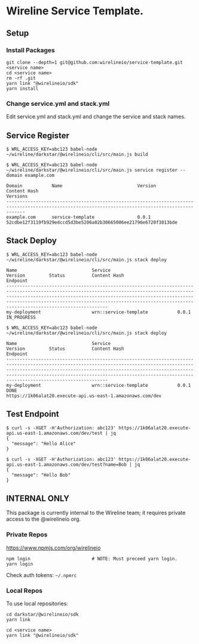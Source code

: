 # Wireline Service Template.

## Setup

### Install Packages

```
git clone --depth=1 git@github.com:wirelineio/service-template.git <service name>
cd <service name>
rm -rf .git
yarn link "@wirelineio/sdk"
yarn install
```

### Change service.yml and stack.yml

Edit service.yml and stack.yml and change the service and stack names.

## Service Register

```
$ WRL_ACCESS_KEY=abc123 babel-node ~/wireline/darkstar/@wirelineio/cli/src/main.js build
```

```
$ WRL_ACCESS_KEY=abc123 babel-node ~/wireline/darkstar/@wirelineio/cli/src/main.js service register --domain example.com

Domain           Name                            Version         Content Hash                                                            Versions
---------------------------------------------------------------------------------------------------------------------------------------------------
example.com      service-template                0.0.1           52cdbe12f3119fb929edccd5d3be5206a02b30665006ee21796e6720f3813bde
```

## Stack Deploy

```
$ WRL_ACCESS_KEY=abc123 babel-node ~/wireline/darkstar/@wirelineio/cli/src/main.js stack deploy

Name                            Service                         Version         Status          Content Hash                                                            Endpoint
------------------------------------------------------------------------------------------------------------------------------------------------------------------------------------------------------------------------------------------------------------------------------------------------------------------------------
my-deployment                   wrn::service-template           0.0.1           IN_PROGRESS
```

```
$ WRL_ACCESS_KEY=abc123 babel-node ~/wireline/darkstar/@wirelineio/cli/src/main.js stack deploy

Name                            Service                         Version         Status          Content Hash                                                            Endpoint
------------------------------------------------------------------------------------------------------------------------------------------------------------------------------------------------------------------------------------------------------------------------------------------------------------------------------
my-deployment                   wrn::service-template           0.0.1           DONE                                                                                    https://1k06alat20.execute-api.us-east-1.amazonaws.com/dev
```

## Test Endpoint

```
$ curl -s -XGET -H'Authorization: abc123' https://1k06alat20.execute-api.us-east-1.amazonaws.com/dev/test | jq
{
  "message": "Hello Alice"
}

$ curl -s -XGET -H'Authorization: abc123' https://1k06alat20.execute-api.us-east-1.amazonaws.com/dev/test?name=Bob | jq
{
  "message": "Hello Bob"
}
```

## INTERNAL ONLY

This package is currently internal to the Wireline team; it requires private access to the @wirelineio org.


### Private Repos

https://www.npmjs.com/org/wirelineio

~~~~
npm login                       # NOTE: Must preceed yarn login.
yarn login
~~~~

Check auth tokens: `~/.npmrc`


### Local Repos

To use local repositories:

~~~~
cd darkstar/@wirelineio/sdk
yarn link

cd <service name>
yarn link "@wirelineio/sdk"
~~~~
